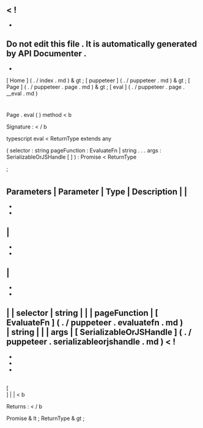 <
!
-
-
Do
not
edit
this
file
.
It
is
automatically
generated
by
API
Documenter
.
-
-
>
[
Home
]
(
.
/
index
.
md
)
&
gt
;
[
puppeteer
]
(
.
/
puppeteer
.
md
)
&
gt
;
[
Page
]
(
.
/
puppeteer
.
page
.
md
)
&
gt
;
[
eval
]
(
.
/
puppeteer
.
page
.
__eval
.
md
)
#
#
Page
.
eval
(
)
method
<
b
>
Signature
:
<
/
b
>
typescript
eval
<
ReturnType
extends
any
>
(
selector
:
string
pageFunction
:
EvaluateFn
|
string
.
.
.
args
:
SerializableOrJSHandle
[
]
)
:
Promise
<
ReturnType
>
;
#
#
Parameters
|
Parameter
|
Type
|
Description
|
|
-
-
-
|
-
-
-
|
-
-
-
|
|
selector
|
string
|
|
|
pageFunction
|
[
EvaluateFn
]
(
.
/
puppeteer
.
evaluatefn
.
md
)
\
|
string
|
|
|
args
|
[
SerializableOrJSHandle
]
(
.
/
puppeteer
.
serializableorjshandle
.
md
)
<
!
-
-
-
-
>
\
[
\
]
|
|
<
b
>
Returns
:
<
/
b
>
Promise
&
lt
;
ReturnType
&
gt
;
